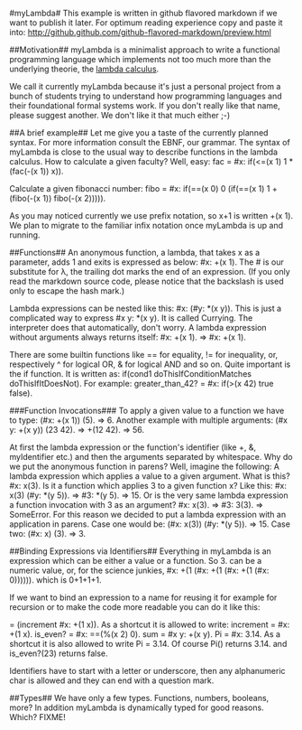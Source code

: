 #myLambda#
This example is written in github flavored markdown if we want to publish it later. For optimum reading experience copy and paste it into: http://github.github.com/github-flavored-markdown/preview.html

##Motivation##
myLambda is a minimalist approach to write a functional programming language which implements not too much more than the underlying theorie, the [lambda calculus](http://en.wikipedia.org/wiki/Lambda_calculus).

We call it currently myLambda because it's just a personal project from a bunch of students trying to understand how programming languages and their foundational formal systems work. If you don't really like that name, please suggest
another. We don't like it that much either ;-)

##A brief example##
Let me give you a taste of the currently planned syntax. For more information consult the EBNF, our grammar. The syntax of myLambda is close to the usual way to describe functions in the lambda calculus.
How to calculate a given faculty? Well, easy:
fac = #x: if(<=(x 1) 1 *(fac(-(x 1)) x)).

Calculate a given fibonacci number:
fibo = #x: if(==(x 0) 0 
           (if(==(x 1) 1
               +(fibo(-(x 1)) fibo(-(x 2))))).


As you may noticed currently we use prefix notation, so x+1 is written +(x 1). We plan to migrate to the familiar infix notation once myLambda is up and running.

##Functions##
An anonymous function, a lambda, that takes x as a parameter, adds 1 and exits is expressed as below:
\#x: +(x 1).
The # is our substitute for λ, the trailing dot marks the end of an expression. (If you only read the markdown source code, please notice that the backslash is used only to escape the hash mark.)

Lambda expressions can be nested like this:
\#x: (#y: *(x y)).
This is just a complicated way to express #x y: *(x y). It is called Currying. The interpreter does that automatically, don't worry. 
A lambda expression without arguments always returns itself:
\#x: +(x 1).
=> #x: +(x 1).

There are some builtin functions like == for equality, != for inequality, or, respectively ^ for logical OR, & for logical AND and so on. Quite important is the if function. It is written as:
if(cond1 doThisIfConditionMatches doThisIfItDoesNot). For example:
greater_than_42? = #x: if(>(x 42) true false).


###Function Invocations###
To apply a given value to a function we have to type:
(#x: +(x 1)) (5).
=> 6.
Another example with multiple arguments:
(#x y: +(x y)) (23 42).
=> +(12 42).
=> 56.

At first the lambda expression or the function's identifier (like +, &, myIdentifier etc.) and then the arguments separated by whitespace. Why do we put the anonymous function in parens? Well, imagine the following: A lambda expression which applies a value to a given argument.
What is this?
\#x: x(3).
Is it a function which applies 3 to a given function x? Like this:
\#x: x(3) (#y: *(y 5)).
=> #3: *(y 5). => 15.
Or is the very same lambda expression a function invocation with 3 as an argument?
\#x: x(3).
=> #3: 3(3).
=> SomeError.
For this reason we decided to put a lambda expression with an application in parens.
Case one would be: (#x: x(3)) (#y: *(y 5)).
=> 15.
Case two: (#x: x) (3).
=> 3.

##Binding Expressions via Identifiers##
Everything in myLambda is an expression which can be either a value or a function. So 3. can be a numeric value, or, for the science junkies, #x: +(1 (#x: +(1 (#x: +(1 (#x: 0)))))). which is 0+1+1+1.

If we want to bind an expression to a name for reusing it for example for recursion or to make the code more readable you can do it like this: 

= (increment #x: +(1 x)).
As a shortcut it is allowed to write:
increment = #x: +(1 x).
is_even? = #x: ==(%(x 2) 0).
sum = #x y: +(x y).
Pi = #x: 3.14. 
As a shortcut it is also allowed to write Pi = 3.14.
Of course Pi() returns 3.14. and is_even?(23) returns false.

Identifiers have to start with a letter or underscore, then any alphanumeric char is allowed and they can end with a question mark.

##Types##
We have only a few types. Functions, numbers, booleans, more? In addition myLambda is dynamically typed for good reasons. Which? FIXME!
